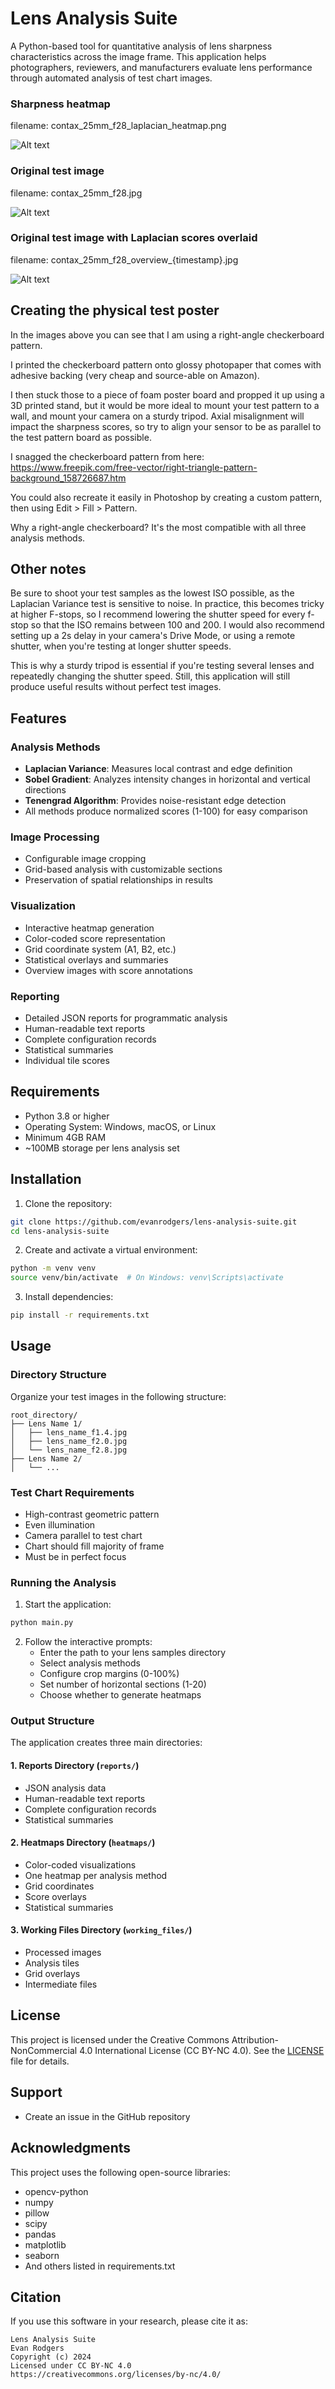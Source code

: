 # Lens Analysis Suite

A Python-based tool for quantitative analysis of lens sharpness characteristics across the image frame. This application helps photographers, reviewers, and manufacturers evaluate lens performance through automated analysis of test chart images.

### Sharpness heatmap

filename: contax_25mm_f28_laplacian_heatmap.png

![Alt text](/docs/contax_25mm_f28_laplacian_heatmap.png)

### Original test image

filename: contax_25mm_f28.jpg

![Alt text](/docs/contax_25mm_f28_cropped.jpg)

### Original test image with Laplacian scores overlaid

filename: contax_25mm_f28_overview_{timestamp}.jpg

![Alt text](/docs/contax_25mm_f28_overview_20241204151729.jpg)

## Creating the physical test poster

In the images above you can see that I am using a right-angle checkerboard pattern.

I printed the checkerboard pattern onto glossy photopaper that comes with adhesive backing (very cheap and source-able on Amazon).

I then stuck those to a piece of foam poster board and propped it up using a 3D printed stand, but it would be more ideal to mount your test pattern to a wall, and mount your camera on a sturdy tripod. Axial misalignment will impact the sharpness scores, so try to align your sensor to be as parallel to the test pattern board as possible.

I snagged the checkerboard pattern from here: https://www.freepik.com/free-vector/right-triangle-pattern-background_158726687.htm

You could also recreate it easily in Photoshop by creating a custom pattern, then using Edit > Fill > Pattern.

Why a right-angle checkerboard? It's the most compatible with all three analysis methods.

## Other notes

Be sure to shoot your test samples as the lowest ISO possible, as the Laplacian Variance test is sensitive to noise. In practice, this becomes tricky at higher F-stops, so I recommend lowering the shutter speed for every f-stop so that the ISO remains between 100 and 200. I would also recommend setting up a 2s delay in your camera's Drive Mode, or using a remote shutter, when you're testing at longer shutter speeds.

This is why a sturdy tripod is essential if you're testing several lenses and repeatedly changing the shutter speed. Still, this application will still produce useful results without perfect test images.

## Features

### Analysis Methods
- **Laplacian Variance**: Measures local contrast and edge definition
- **Sobel Gradient**: Analyzes intensity changes in horizontal and vertical directions
- **Tenengrad Algorithm**: Provides noise-resistant edge detection
- All methods produce normalized scores (1-100) for easy comparison

### Image Processing
- Configurable image cropping
- Grid-based analysis with customizable sections
- Preservation of spatial relationships in results

### Visualization
- Interactive heatmap generation
- Color-coded score representation
- Grid coordinate system (A1, B2, etc.)
- Statistical overlays and summaries
- Overview images with score annotations

### Reporting
- Detailed JSON reports for programmatic analysis
- Human-readable text reports
- Complete configuration records
- Statistical summaries
- Individual tile scores

## Requirements

- Python 3.8 or higher
- Operating System: Windows, macOS, or Linux
- Minimum 4GB RAM
- ~100MB storage per lens analysis set

## Installation

1. Clone the repository:
```bash
git clone https://github.com/evanrodgers/lens-analysis-suite.git
cd lens-analysis-suite
```

2. Create and activate a virtual environment:
```bash
python -m venv venv
source venv/bin/activate  # On Windows: venv\Scripts\activate
```

3. Install dependencies:
```bash
pip install -r requirements.txt
```

## Usage

### Directory Structure
Organize your test images in the following structure:
```
root_directory/
├── Lens Name 1/
│   ├── lens_name_f1.4.jpg
│   ├── lens_name_f2.0.jpg
│   └── lens_name_f2.8.jpg
├── Lens Name 2/
│   └── ...
```

### Test Chart Requirements
- High-contrast geometric pattern
- Even illumination
- Camera parallel to test chart
- Chart should fill majority of frame
- Must be in perfect focus

### Running the Analysis

1. Start the application:
```bash
python main.py
```

2. Follow the interactive prompts:
   - Enter the path to your lens samples directory
   - Select analysis methods
   - Configure crop margins (0-100%)
   - Set number of horizontal sections (1-20)
   - Choose whether to generate heatmaps

### Output Structure

The application creates three main directories:

#### 1. Reports Directory (`reports/`)
- JSON analysis data
- Human-readable text reports
- Complete configuration records
- Statistical summaries

#### 2. Heatmaps Directory (`heatmaps/`)
- Color-coded visualizations
- One heatmap per analysis method
- Grid coordinates
- Score overlays
- Statistical summaries

#### 3. Working Files Directory (`working_files/`)
- Processed images
- Analysis tiles
- Grid overlays
- Intermediate files

## License

This project is licensed under the Creative Commons Attribution-NonCommercial 4.0 International License (CC BY-NC 4.0). See the [LICENSE](LICENSE) file for details.

## Support

- Create an issue in the GitHub repository

## Acknowledgments

This project uses the following open-source libraries:
- opencv-python
- numpy
- pillow
- scipy
- pandas
- matplotlib
- seaborn
- And others listed in requirements.txt

## Citation

If you use this software in your research, please cite it as:
```
Lens Analysis Suite
Evan Rodgers
Copyright (c) 2024
Licensed under CC BY-NC 4.0
https://creativecommons.org/licenses/by-nc/4.0/
```
